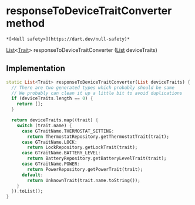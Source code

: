 


# responseToDeviceTraitConverter method




    *[<Null safety>](https://dart.dev/null-safety)*




[List](https://api.flutter.dev/flutter/dart-core/List-class.html)&lt;[Trait](../../yonomi-sdk/Trait-class.md)> responseToDeviceTraitConverter
([List](https://api.flutter.dev/flutter/dart-core/List-class.html) deviceTraits)








## Implementation

```dart
static List<Trait> responseToDeviceTraitConverter(List deviceTraits) {
  // There are two generated types which probably should be same
  // We probably can clean it up a little bit to avoid duplications
  if (deviceTraits.length == 0) {
    return [];
  }

  return deviceTraits.map((trait) {
    switch (trait.name) {
      case GTraitName.THERMOSTAT_SETTING:
        return ThermostatRepository.getThermostatTrait(trait);
      case GTraitName.LOCK:
        return LockRepository.getLockTrait(trait);
      case GTraitName.BATTERY_LEVEL:
        return BatteryRepository.getBatteryLevelTrait(trait);
      case GTraitName.POWER:
        return PowerRepository.getPowerTrait(trait);
      default:
        return UnknownTrait(trait.name.toString());
    }
  }).toList();
}
```







